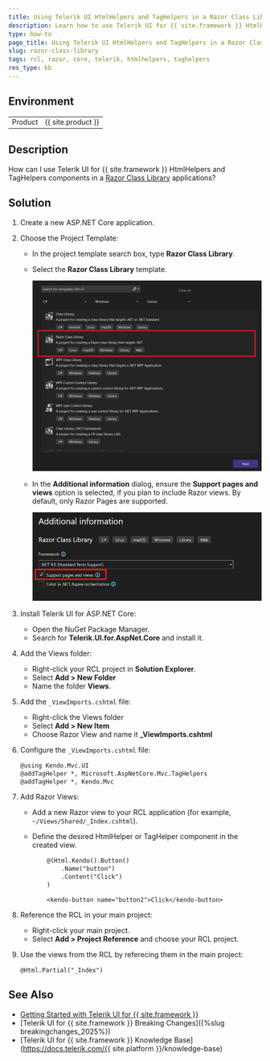 ```yaml
---
title: Using Telerik UI HtmlHelpers and TagHelpers in a Razor Class Library Project
description: Learn how to use Telerik UI for {{ site.framework }} HtmlHelpers and TagHelpers components in a Razor Class Library.
type: how-to
page_title: Using Telerik UI HtmlHelpers and TagHelpers in a Razor Class Library Project
slug: razor-class-library
tags: rcl, razor, core, telerik, htmlhelpers, taghelpers
res_type: kb
---
```


## Environment

<table>
 <tr>
  <td>Product</td>
  <td>{{ site.product }}</td>
 </tr>
</table>

## Description

How can I use Telerik UI for {{ site.framework }} HtmlHelpers and TagHelpers components in a <a href="https://learn.microsoft.com/en-us/aspnet/core/razor-pages/ui-class?view=aspnetcore-9.0&tabs=visual-studio" target="_blank">Razor Class Library</a> applications?

## Solution

1. Create a new ASP.NET Core application.

2. Choose the Project Template:

    * In the project template search box, type **Razor Class Library**.
    * Select the **Razor Class Library** template.

        ![Select Razor Class Library template](images/select-razor-class-library-template.png)

    * In the **Additional information** dialog, ensure the **Support pages and views** option is selected, if you plan to include Razor views. By default, only Razor Pages are supported.

        ![Select Razor Class Library template](images/support-views-pages-checkbox.png)

3. Install Telerik UI for ASP.NET Core:

    * Open the NuGet Package Manager.
    * Search for **Telerik.UI.for.AspNet.Core** and install it. 

4. Add the Views folder:

    * Right-click your RCL project in **Solution Explorer**.
    * Select **Add > New Folder**
    * Name the folder **Views**.

5. Add the `_ViewImports.cshtml` file:

    * Right-click the Views folder
    * Select **Add > New Item**
    * Choose Razor View and name it **_ViewImports.cshtml**

6. Configure the `_ViewImports.cshtml` file:

    ```
    @using Kendo.Mvc.UI
    @addTagHelper *, Microsoft.AspNetCore.Mvc.TagHelpers
    @addTagHelper *, Kendo.Mvc
    ```

7. Add Razor Views:

    * Add a new Razor view to your RCL application (for example, `~/Views/Shared/_Index.cshtml`).
    * Define the desired HtmlHelper or TagHelper component in the created view.

        ```HtmlHelper
            @(Html.Kendo().Button()
                .Name("button")
                .Content("Click")
            )
        ```
        ```TagHelper
            <kendo-button name="button2">Click</kendo-button>
        ```

8. Reference the RCL in your main project:

    * Right-click your main project.
    * Select **Add > Project Reference** and choose your RCL project.

9. Use the views from the RCL by referecing them in the main project:

    ```
    @Html.Partial("_Index")
    ```

## See Also

* [Getting Started with Telerik UI for {{ site.framework }}](https://www.telerik.com/aspnet-core-ui/documentation/getting-started/first-steps)
* [Telerik UI for {{ site.framework }} Breaking Changes]({%slug breakingchanges_2025%})
* [Telerik UI for {{ site.framework }} Knowledge Base](https://docs.telerik.com/{{ site.platform }}/knowledge-base)
